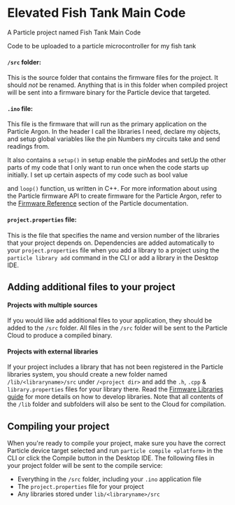 # Elevated Fish Tank Main Code
A Particle project named Fish Tank Main Code


Code to be uploaded to a particle microcontroller for my fish tank

#### ```/src``` folder:  
This is the source folder that contains the firmware files for the project. It should *not* be renamed. 
Anything that is in this folder when compiled  project will be sent into a firmware binary for the Particle device that targeted.

#### ```.ino``` file:

This file is the firmware that will run as the primary application on the Particle Argon. In the header I call the libraries I need, declare my objects, and setup global variables like the pin Numbers my circuits take and send readings from. 

It also contains a `setup()` in setup enable the pinModes and setUp the other parts of my code that I only want to run once when the code starts up initially. I set up certain aspects of my code such as bool value

and `loop()` function, us written in C++. For more information about using the Particle firmware API to create firmware for the Particle Argon, refer to the [Firmware Reference](https://docs.particle.io/reference/firmware/) section of the Particle documentation.
 
#### ```project.properties``` file:  
This is the file that specifies the name and version number of the libraries that your project depends on. Dependencies are added automatically to your `project.properties` file when you add a library to a project using the `particle library add` command in the CLI or add a library in the Desktop IDE.

## Adding additional files to your project

#### Projects with multiple sources
If you would like add additional files to your application, they should be added to the `/src` folder. All files in the `/src` folder will be sent to the Particle Cloud to produce a compiled binary.

#### Projects with external libraries
If your project includes a library that has not been registered in the Particle libraries system, you should create a new folder named `/lib/<libraryname>/src` under `/<project dir>` and add the `.h`, `.cpp` & `library.properties` files for your library there. Read the [Firmware Libraries guide](https://docs.particle.io/guide/tools-and-features/libraries/) for more details on how to develop libraries. Note that all contents of the `/lib` folder and subfolders will also be sent to the Cloud for compilation.

## Compiling your project

When you're ready to compile your project, make sure you have the correct Particle device target selected and run `particle compile <platform>` in the CLI or click the Compile button in the Desktop IDE. The following files in your project folder will be sent to the compile service:

- Everything in the `/src` folder, including your `.ino` application file
- The `project.properties` file for your project
- Any libraries stored under `lib/<libraryname>/src`
